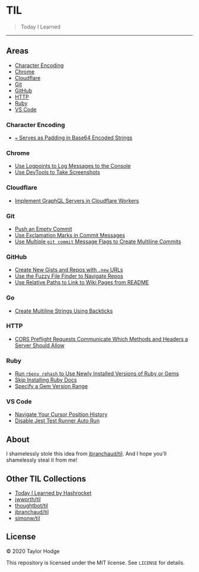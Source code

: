 # TIL

> Today I Learned

---

## Areas

- [Character Encoding](#character-encoding)
- [Chrome](#chrome)
- [Cloudflare](#cloudflare)
- [Git](#git)
- [GitHub](#github)
- [HTTP](#http)
- [Ruby](#ruby)
- [VS Code](#vs-code)

### Character Encoding

- [`=` Serves as Padding in Base64 Encoded Strings](character-encoding/equal-serves-as-padding-in-base64-encoded-strings.md)

### Chrome

- [Use Logpoints to Log Messages to the Console](chrome/use-logpoints-to-log-messages-to-the-console.md)
- [Use DevTools to Take Screenshots](chrome/use-devtools-to-take-screenshots.md)

### Cloudflare

- [Implement GraphQL Servers in Cloudflare Workers](cloudflare/implement-graphql-servers-in-cloudflare-workers.md)

### Git

- [Push an Empty Commit](git/push-an-empty-commit.md)
- [Use Exclamation Marks in Commit Messages](git/use-exclamation-marks-in-commit-messages.md)
- [Use Multiple `git commit` Message Flags to Create Multiline Commits](git/use-multiple-git-commit-message-flags-to-create-multiline-commits.md)

### GitHub

- [Create New Gists and Repos with `.new` URLs](github/create-new-gists-and-repos-with-new-urls.md)
- [Use the Fuzzy File Finder to Navigate Repos](github/use-the-fuzzy-file-finder-to-navigate-repos.md)
- [Use Relative Paths to Link to Wiki Pages from README](github/use-relative-paths-to-link-to-wiki-pages-from-README.md)

### Go

- [Create Multiline Strings Using Backticks](go/create-multiline-strings-using-backticks.md)

### HTTP

- [CORS Preflight Requests Communicate Which Methods and Headers a Server Should Allow](http/cors-preflight-requests-communicate-which-methods-and-headers-a-server-should-allow.md)

### Ruby

- [Run `rbenv rehash` to Use Newly Installed Versions of Ruby or Gems](ruby/run-rbenv-rehash-to-use-newly-installed-versions-of-ruby-or-gems.md)
- [Skip Installing Ruby Docs](ruby/skip-installing-ruby-docs.md)
- [Specify a Gem Version Range](ruby/specify-a-gem-version-range.md)

### VS Code

- [Navigate Your Cursor Position History](vscode/navigate-your-cursor-position-history.md)
- [Disable Jest Test Runner Auto Run](vscode/disable-jest-test-runner-auto-run.md)

## About

I shamelessly stole this idea from [jbranchaud/til](https://github.com/jbranchaud/til). And I hope you'll shamelessly steal it from me!

## Other TIL Collections

- [Today I Learned by Hashrocket](https://til.hashrocket.com)
- [jwworth/til](https://github.com/jwworth/til)
- [thoughtbot/til](https://github.com/thoughtbot/til)
- [jbranchaud/til](https://github.com/jbranchaud/til)
- [simonw/til](https://github.com/simonw/til)

## License

&copy; 2020 Taylor Hodge

This repository is licensed under the MIT license. See `LICENSE` for
details.
